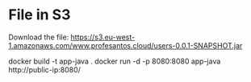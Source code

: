 # File in S3

Download the file:
https://s3.eu-west-1.amazonaws.com/www.profesantos.cloud/users-0.0.1-SNAPSHOT.jar

docker build -t app-java .
docker run -d -p 8080:8080 app-java
http://public-ip:8080/
